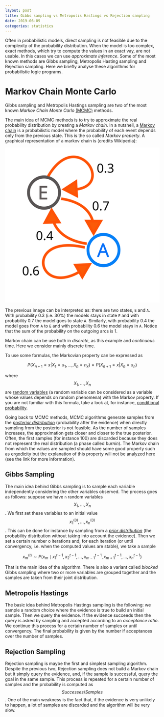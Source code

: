 ```yaml
---
layout: post
title: Gibbs sampling vs Metropolis Hastings vs Rejection sampling
date: 2019-06-09
categories: statistics
---
```

Often in probabilistic models, direct sampling is not feasible due to the complexity of the probability distribution. When the model is too complex, exact methods, which try to compute the values in an exact vay, are not usable. In this cases we can use *approximate inference*. Some of the most known methods are Gibbs sampling, Metropolis Hasting sampling and Rejection sampling. Here we briefly analyse these algorithms for probabilistic logic programs.


# Markov Chain Monte Carlo
Gibbs sampling and Metropolis Hastings sampling are two of the most known *Markov Chain Monte Carlo* [(MCMC)](https://en.wikipedia.org/wiki/Markov_chain_Monte_Carlo) methods.

The main idea of MCMC methods is to try to approximate the real probability distribution by creating a *Markov chain*. In a nutshell, a [Markov chain](https://en.wikipedia.org/wiki/Markov_chain) is a probabilistic model where the probability of each event depends only from the previous state. This is the so called *Markov property*. A graphical representation of a markov chain is (credits Wikipedia):

![Markov chain image (credits: Wikipedia)](/images/mc.svg)

The previous image can be interpreted as: there are two states, `E` and `A`. With probability 0.3 (i.e. 30%) the models stays in state `E` and with probability 0.7 the model goes to state `A`. Similarly, with probability 0.4 the model goes from `A` to `E` and with probability 0.6 the model stays in `A`. Notice that the sum of the probability on the outgoing arcs is 1.

Markov chain can be use both in *discrete*, as this example and *continuous* time. Here we consider mainly discrete time.

To use some formulas, the Markovian property can be expressed as 

$$P(X_{n+1} = x | X_1 = x_1,\dots,X_n = n_x) = P(X_{n+1} = x | X_n = x_n)$$ 

where $$X_1,\dots,X_n$$ are [random variables](https://en.wikipedia.org/wiki/Random_variable) (a random variable can be considered as a variable whose values depends on random phenomena) with the Markov property. If you are not familiar with this formula, take a look at, for instance, [conditional probability](https://en.wikipedia.org/wiki/Conditional_probability).

Going back to MCMC methods, MCMC algorithms generate samples from the [*posterior distribution*](https://en.wikipedia.org/wiki/Posterior_probability) (probability after the evidence) when directly sampling from the posterior is not feasible.
As the number of samples increases, the approximation gets closer and closer to the true posterior. Often, the first samples (for instance 100) are discarded because they does not represent the real distribution (a phase called *burnin*). The Markov chain from which the values are sampled should have some good property such as [ergodicity](https://en.wikipedia.org/wiki/Markov_chain#Ergodicity) but the explanation of this property will not be analyzed here (see the link for more information). 

## Gibbs Sampling
The main idea behind Gibbs sampling is to sample each variable independently considering the other variables observed. The process goes as follows: suppose we have `n` random variables $$X_1,\dots,X_n$$. We first set these variables to an initial value $$x_1^{(0)},\dots,x_n^{(0)}$$. This can be done for instance by sampling from a [*prior distribution*](https://en.wikipedia.org/wiki/Prior_probability) (the probability distribution without taking into account the evidence). Then we set a certain number o iterations and, for each iteration (or until convergency, i.e. when the computed values are stable), we take a sample

$$x_m^{(t)} \sim P(x_m \mid x_1^{t-1},x_2^{t-1},\dots,x_{m-1}^{t-1},x_{m+1}^{t-1},\dots,x_n^{t-1})$$

That is the main idea of the algorithm. There is also a variant called *blocked* Gibbs sampling where two or more variables are grouped together and the samples are taken from their joint distribution. 

## Metropolis Hastings
The basic idea behind Metropolis Hastings sampling is the following: we sample a random choice where the evidence is true to build an initial sample. Then we query the evidence. If the evidence succeeds then the query is asked by sampling and accepted according to an *acceptance ratio*. We continue this process for a certain number of samples or until convergency. The final probability is given by the number if acceptances over the number of samples.

## Rejection Sampling
Rejection sampling is maybe the first and simplest sampling algorithm. Despite the previous two, Rejection sampling does not build a Markov chain but it simply query the evidence, and, if the sample is successful, query the goal in the same sample. This process is repeated for a certain number of samples and the probability is computed as $$Successes/Samples$$. One of the main weakness is the fact that, if the evidence is very unlikely to happen, a lot of samples are discarded and the algorithm will be very slow.